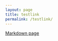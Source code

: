 ```yaml
---
layout: page
title: testlink
permalink: /testlink/
---
```


<a href="Untilted.html" title="Markdown page">Markdown page</a>
